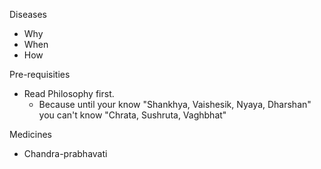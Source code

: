 Diseases
- Why
- When
- How

Pre-requisities
- Read Philosophy first.
    - Because until your know "Shankhya, Vaishesik, Nyaya, Dharshan" you can't know "Chrata, Sushruta, Vaghbhat"

Medicines
- Chandra-prabhavati
